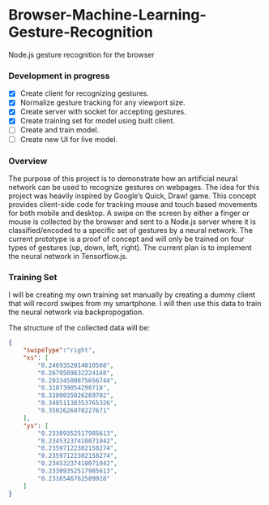# Browser-Machine-Learning-Gesture-Recognition
Node.js gesture recognition for the browser

### Development in progress

* [x] Create client for recognizing gestures.
* [x] Normalize gesture tracking for any viewport size.
* [x] Create server with socket for accepting gestures.
* [x] Create training set for model using built client.
* [ ] Create and train model.
* [ ] Create new UI for live model.

### Overview
The purpose of this project is to demonstrate how an artificial neural network can be used to recognize gestures on webpages. The idea for this project was heavily inspired by Google’s Quick, Draw! game.
This concept provides client-side code for tracking mouse and touch based movements for both mobile and desktop. A swipe on the screen by either a finger or mouse is collected by the browser and sent to a Node.js server where it is classified/encoded to a specific set of gestures by a neural network. The current prototype is a proof of concept and will only be trained on four types of gestures (up, down, left, right). The current plan is to implement the neural network in Tensorflow.js.

### Training Set
I will be creating my own training set manually by creating a dummy client that will record swipes from my smartphone. I will then use this data to train the neural network via backpropogation.

The structure of the collected data will be:
```JSON
{
	"swipeType":"right",
	"xs": [
		"0.2469352014010508",
		"0.2679509632224168",
		"0.29334500875656744",
		"0.318739054290718",
		"0.3380035026269702",
		"0.34851138353765326",
		"0.3502626970227671"
	],
	"ys": [
		"0.23309352517985613",
		"0.23453237410071942",
		"0.23597122302158274",
		"0.23597122302158274",
		"0.23453237410071942",
		"0.23309352517985613",
		"0.2316546762589928"
	]
}
```

